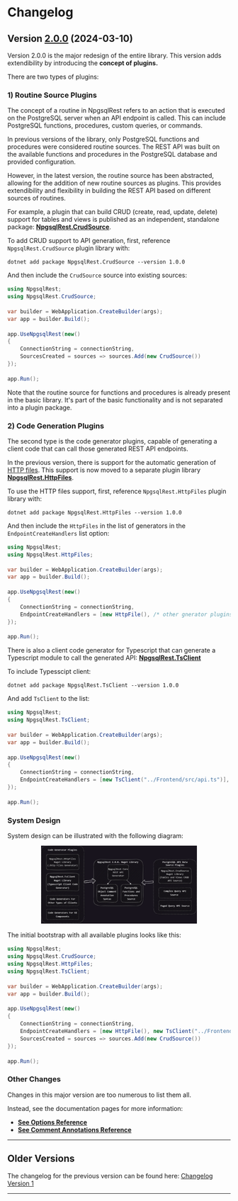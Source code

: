 # Changelog

## Version [2.0.0](https://github.com/vb-consulting/NpgsqlRest/tree/2.0.0) (2024-03-10)

Version 2.0.0 is the major redesign of the entire library. This version adds extendibility by introducing the **concept of plugins.**

There are two types of plugins:

### 1) Routine Source Plugins

The concept of a routine in NpgsqlRest refers to an action that is executed on the PostgreSQL server when an API endpoint is called. This can include PostgreSQL functions, procedures, custom queries, or commands.

In previous versions of the library, only PostgreSQL functions and procedures were considered routine sources. The REST API was built on the available functions and procedures in the PostgreSQL database and provided configuration.

However, in the latest version, the routine source has been abstracted, allowing for the addition of new routine sources as plugins. This provides extendibility and flexibility in building the REST API based on different sources of routines.

For example, a plugin that can build CRUD (create, read, update, delete) support for tables and views is published as an independent, standalone package: **[NpgsqlRest.CrudSource](https://vb-consulting.github.io/npgsqlrest/crudsource)**.

To add CRUD support to API generation, first, reference `NpgsqlRest.CrudSource` plugin library with:

```console
dotnet add package NpgsqlRest.CrudSource --version 1.0.0
```

And then include the `CrudSource` source into existing sources:

```csharp
using NpgsqlRest;
using NpgsqlRest.CrudSource;

var builder = WebApplication.CreateBuilder(args);
var app = builder.Build();

app.UseNpgsqlRest(new()
{
    ConnectionString = connectionString,
    SourcesCreated = sources => sources.Add(new CrudSource())
});

app.Run();
```

Note that the routine source for functions and procedures is already present in the basic library. It's part of the basic functionality and is not separated into a plugin package.

### 2) Code Generation Plugins

The second type is the code generator plugins, capable of generating a client code that can call those generated REST API endpoints.

In the previous version, there is support for the automatic generation of [HTTP files](https://learn.microsoft.com/en-us/aspnet/core/test/http-files?view=aspnetcore-8.0). This support is now moved to a separate plugin library **[NpgsqlRest.HttpFiles](https://vb-consulting.github.io/npgsqlrest/httpfiles/)**.

To use the HTTP files support, first, reference `NpgsqlRest.HttpFiles` plugin library with:

```console
dotnet add package NpgsqlRest.HttpFiles --version 1.0.0
```

And then include the `HttpFiles` in the list of generators in the `EndpointCreateHandlers` list option:

```csharp
using NpgsqlRest;
using NpgsqlRest.HttpFiles;

var builder = WebApplication.CreateBuilder(args);
var app = builder.Build();

app.UseNpgsqlRest(new()
{
    ConnectionString = connectionString,
    EndpointCreateHandlers = [new HttpFile(), /* other gnerator plugins */],
});

app.Run();
```

There is also a client code generator for Typescript that can generate a Typescript module to call the generated API: **[NpgsqlRest.TsClient](https://vb-consulting.github.io/npgsqlrest/tsclient/)**


To include Typesscipt client:

```console
dotnet add package NpgsqlRest.TsClient --version 1.0.0
```

And add `TsClient` to the list:

```csharp
using NpgsqlRest;
using NpgsqlRest.TsClient;

var builder = WebApplication.CreateBuilder(args);
var app = builder.Build();

app.UseNpgsqlRest(new()
{
    ConnectionString = connectionString,
    EndpointCreateHandlers = [new TsClient("../Frontend/src/api.ts")],
});

app.Run();
```

### System Design

System design can be illustrated with the following diagram:

<p style="text-align: center; width: 100%">
    <img src="/npgsqlrest-v2.png" style="width: 70%;"/>
</p>

The initial bootstrap with all available plugins looks like this:

```csharp
using NpgsqlRest;
using NpgsqlRest.CrudSource;
using NpgsqlRest.HttpFiles;
using NpgsqlRest.TsClient;

var builder = WebApplication.CreateBuilder(args);
var app = builder.Build();

app.UseNpgsqlRest(new()
{
    ConnectionString = connectionString,
    EndpointCreateHandlers = [new HttpFile(), new TsClient("../Frontend/src/api.ts")],
    SourcesCreated = sources => sources.Add(new CrudSource())
});

app.Run();
```

### Other Changes

Changes in this major version are too numerous to list them all.

Instead, see the documentation pages for more information:

- **[See Options Reference](https://vb-consulting.github.io/npgsqlrest/options/)**
- **[See Comment Annotations Reference](https://vb-consulting.github.io/npgsqlrest/annotations/)**

-----------

## Older Versions

The changelog for the previous version can be found here: [Changelog Version 1](https://github.com/vb-consulting/NpgsqlRest/blob/2.0.0/changelog-old.md)

-----------
